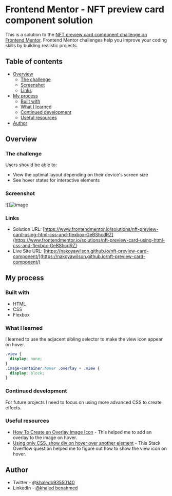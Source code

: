 # Frontend Mentor - NFT preview card component solution

This is a solution to the [NFT preview card component challenge on Frontend Mentor](https://www.frontendmentor.io/challenges/nft-preview-card-component-SbdUL_w0U). Frontend Mentor challenges help you improve your coding skills by building realistic projects.

## Table of contents

- [Overview](#overview)
  - [The challenge](#the-challenge)
  - [Screenshot](#screenshot)
  - [Links](#links)
- [My process](#my-process)
  - [Built with](#built-with)
  - [What I learned](#what-i-learned)
  - [Continued development](#continued-development)
  - [Useful resources](#useful-resources)
- [Author](#author)

## Overview

### The challenge

Users should be able to:

- View the optimal layout depending on their device's screen size
- See hover states for interactive elements

### Screenshot

![]![image](https://user-images.githubusercontent.com/98355491/173822268-f8a66e5c-7e6b-4dec-a69f-30e60f9c5f0d.png)


### Links

- Solution URL: [https://www.frontendmentor.io/solutions/nft-preview-card-using-html-css-and-flexbox-GeBShcdRZ](https://www.frontendmentor.io/solutions/nft-preview-card-using-html-css-and-flexbox-GeBShcdRZ)
- Live Site URL: [https://nakoyawilson.github.io/nft-preview-card-component/](https://nakoyawilson.github.io/nft-preview-card-component/)

## My process

### Built with

- HTML
- CSS
- Flexbox

### What I learned

I learned to use the adjacent sibling selector to make the view icon appear on hover.

```css
.view {
  display: none;
}
.image-container:hover .overlay + .view {
  display: block;
}
```

### Continued development

For future projects I need to focus on using more advanced CSS to create effects.

### Useful resources

- [How To Create an Overlay Image Icon](https://www.w3schools.com/howto/howto_css_image_overlay_icon.asp) - This helped me to add an overlay to the image on hover.
- [Using only CSS, show div on hover over another element](https://stackoverflow.com/questions/5210033/using-only-css-show-div-on-hover-over-another-element) - This Stack Overflow question helped me to figure out how to show the view icon on hover.

## Author
- Twitter - [@khaledb93550140](https://twitter.com/khaledb93550140)
- LinkedIn - [@khaled benahmed](https://www.linkedin.com/in/khaled-benahmed-80a453221/)
